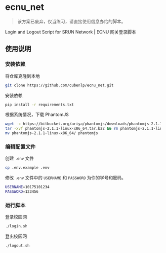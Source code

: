 # ecnu_net
> 该方案已废弃，仅当练习，请直接使用信息办给的脚本。

Login and Logout Script for SRUN Network | ECNU 网关登录脚本

## 使用说明

### 安装依赖
将仓库克隆到本地

```bash
git clone https://github.com/cubenlp/ecnu_net.git
```

安装依赖

```bash
pip install -r requirements.txt
```

根据系统情况，下载 PhantomJS

```bash
wget -c https://bitbucket.org/ariya/phantomjs/downloads/phantomjs-2.1.1-linux-x86_64.tar.bz2
tar -xvf phantomjs-2.1.1-linux-x86_64.tar.bz2 && rm phantomjs-2.1.1-linux-x86_64.tar.bz2
mv phantomjs-2.1.1-linux-x86_64/ phantomjs
```

### 编辑配置文件
创建 `.env` 文件

```bash
cp .env.example .env
```

修改 `.env` 文件中的 `USERNAME` 和 `PASSWORD` 为你的学号和密码。

```bash
USERNAME=10175101234
PASSWORD=123456
```

### 运行脚本

登录校园网
```bash
./login.sh
```

登出校园网
```bash
./logout.sh
```